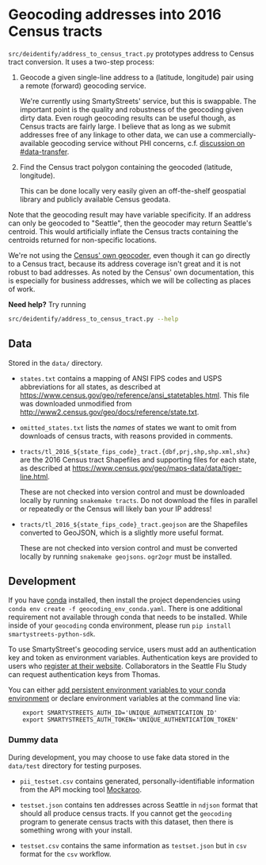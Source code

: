 # Geocoding addresses into 2016 Census tracts

`src/deidentify/address_to_census_tract.py` prototypes address to Census tract conversion.  It uses a two-step process:

1. Geocode a given single-line address to a (latitude, longitude) pair using a
   remote (forward) geocoding service.

   We're currently using SmartyStreets' service, but this is swappable.  The
   important point is the quality and robustness of the geocoding given dirty
   data.  Even rough geocoding results can be useful though, as Census tracts
   are fairly large.  I believe that as long as we submit addresses free of
   any linkage to other data, we can use a commercially-available geocoding
   service without PHI concerns, c.f.  [discussion on
   #data-transfer](https://seattle-flu-study.slack.com/archives/CDTUFFQCU/p1544570425008700).

2. Find the Census tract polygon containing the geocoded (latitude, longitude).

   This can be done locally very easily given an off-the-shelf geospatial
   library and publicly available Census geodata.

Note that the geocoding result may have variable specificity.  If an address
can only be geocoded to "Seattle", then the geocoder may return Seattle's
centroid.  This would artificially inflate the Census tracts containing the
centroids returned for non-specific locations.

We're not using the [Census' own
geocoder](https://www.census.gov/geo/maps-data/data/geocoder.html), even
though it can go directly to a Census tract, because its address coverage
isn't great and it is not robust to bad addresses. As noted by the Census' own
documentation, this is especially for business addresses, which we will be
collecting as places of work.

**Need help?** Try running
```sh
src/deidentify/address_to_census_tract.py --help
```

## Data

Stored in the `data/` directory.

* `states.txt` contains a mapping of ANSI FIPS codes and USPS abbreviations for
  all states, as described at
  <https://www.census.gov/geo/reference/ansi_statetables.html>.  This file was
  downloaded unmodified from
  <http://www2.census.gov/geo/docs/reference/state.txt>.

* `omitted_states.txt` lists the _names_ of states we want to omit from
  downloads of census tracts, with reasons provided in comments.

* `tracts/tl_2016_${state_fips_code}_tract.{dbf,prj,shp,shp.xml,shx}` are the
  2016 Census tract Shapefiles and supporting files for each state, as
  described at <https://www.census.gov/geo/maps-data/data/tiger-line.html>.

  These are not checked into version control and must be downloaded locally by
  running `snakemake tracts`.  Do not download the files in parallel or
  repeatedly or the Census will likely ban your IP address!

* `tracts/tl_2016_${state_fips_code}_tract.geojson` are the Shapefiles
  converted to GeoJSON, which is a slightly more useful format.

  These are not checked into version control and must be converted locally by
  running `snakemake geojsons`.  `ogr2ogr` must be installed.

## Development

If you have [conda] installed, then install the project dependencies using
`conda env create -f geocoding_env_conda.yaml`. There is one additional
requirement not available through conda that needs to be installed. While
inside of your `geocoding` conda environment, please run
`pip install smartystreets-python-sdk`.

To use SmartyStreet's geocoding service, users must add an authentication key
and token as environment variables. Authentication keys are provided to users
who [register at their website][SmartyStreets]. Collaborators in the Seattle Flu
Study can request authentication keys from Thomas.

You can either [add persistent environment variables to your conda environment] or declare
environment variables at the command line via:

        export SMARTYSTREETS_AUTH_ID='UNIQUE_AUTHENTICATION_ID'
        export SMARTYSTREETS_AUTH_TOKEN='UNIQUE_AUTHENTICATION_TOKEN'

### Dummy data
During development, you may choose to use fake data stored in the `data/test`
directory for testing purposes.

* `pii_testset.csv` contains generated, personally-identifiable information from
  the API mocking tool [Mockaroo].

* `testset.json` contains ten addresses across Seattle in `ndjson` format that
  should all produce census tracts. If you cannot get the `geocoding` program to
  generate census tracts with this dataset, then there is something wrong with
  your install.

* `testset.csv` contains the same information as `testset.json` but in `csv`
  format for the `csv` workflow.
  

[conda]: https://conda.io/en/latest/
[add persistent environment variables to your conda environment]:
https://conda.io/projects/conda/en/latest/user-guide/tasks/manage-environments.html#saving-environment-variables
[SmartyStreets]: http://smartystreets.com
[Mockaroo]: http://www.mockaroo.com
